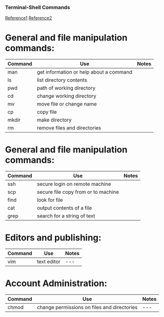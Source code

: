 ### Terminal-Shell Commands

[Reference1](https://ccrma.stanford.edu/guides/planetccrma/terminal.html)
[Reference2](https://github.com/0nn0/terminal-mac-cheatsheet)

# General and file manipulation commands:

Command |   Use |   Notes 
--- |   --- |   --- 
man |   get information or help about a command |   
ls  |   list directory contents |
pwd |   path of working directory   |
cd  |   change working directory    |
mv  |   move file or change name    |
cp  |   copy file    |
mkdir   |   make directory   |
rm  |   remove files and directories    |

# General and file manipulation commands:

Command |   Use |   Notes 
--- |   --- |   --- 
ssh |   secure login on remote machine  |
scp |   secure file copy from or to machine    |
find |   	look for file    |
cat |   output contents of a file    |
grep    |   search for a string of text |

# Editors and publishing:

Command |   Use |   Notes 
--- |   --- |   --- 
vim |   text editor |   ---

# Account Administration:

Command |   Use |   Notes 
--- |   --- |   --- 
chmod |   change permissions on files and directories |   ---